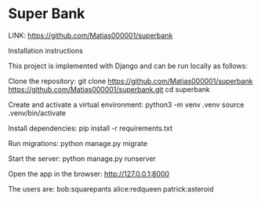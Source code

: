 # Super Bank

LINK: https://github.com/Matias000001/superbank

Installation instructions

This project is implemented with Django and can be run locally as follows:

Clone the repository:
git clone https://github.com/Matias000001/superbank
https://github.com/Matias000001/superbank.git
cd superbank

Create and activate a virtual environment:
python3 -m venv .venv
source .venv/bin/activate

Install dependencies:
pip install -r requirements.txt

Run migrations:
python manage.py migrate

Start the server:
python manage.py runserver

Open the app in the browser:
http://127.0.0.1:8000


The users are:
bob:squarepants
alice:redqueen
patrick:asteroid
